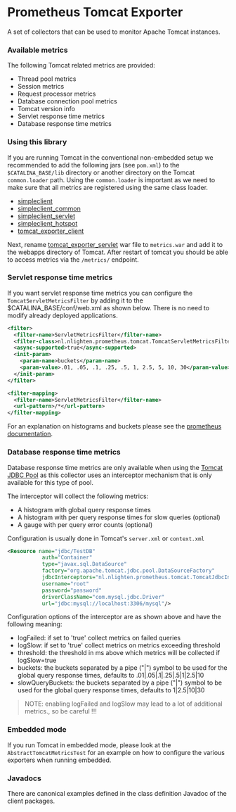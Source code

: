 # Prometheus Tomcat Exporter
A set of collectors that can be used to monitor Apache Tomcat instances.


### Available metrics
The following Tomcat related metrics are provided:

* Thread pool metrics
* Session metrics
* Request processor metrics
* Database connection pool metrics
* Tomcat version info
* Servlet response time metrics 
* Database response time metrics

### Using this library
If you are running Tomcat in the conventional non-embedded setup we recommended to add the following jars (see `pom.xml`) to the `$CATALINA_BASE/lib` directory or another directory on the Tomcat `common.loader` path.
Using the `common.loader` is important as we need to make sure that all metrics are registered using the same class loader.

* [simpleclient](https://search.maven.org/#search%7Cga%7C1%7Ca%3A%22simpleclient%22)
* [simpleclient_common](https://search.maven.org/#search%7Cga%7C1%7Ca%3A%22simpleclient_common%22)
* [simpleclient_servlet](https://search.maven.org/#search%7Cga%7C1%7Ca%3A%22simpleclient_servlet%22)
* [simpleclient_hotspot](https://search.maven.org/#search%7Cga%7C1%7Ca%3A%22simpleclient_hotspot%22)
* [tomcat_exporter_client](https://search.maven.org/#search%7Cga%7C1%7Ca%3A%22tomcat_exporter_client%22)

Next, rename [tomcat_exporter_servlet](https://search.maven.org/#search%7Cga%7C1%7Ca%3A%22tomcat_exporter_servlet%22) war file to `metrics.war` and add it to the webapps directory of Tomcat. After restart of tomcat you should be able to access metrics via the `/metrics/` endpoint.   

### Servlet response time metrics
If you want servlet response time metrics you can configure the `TomcatServletMetricsFilter` by adding it to the $CATALINA_BASE/conf/web.xml as shown below. There is no need to modify already deployed applications.

```xml
<filter>
  <filter-name>ServletMetricsFilter</filter-name>
  <filter-class>nl.nlighten.prometheus.tomcat.TomcatServletMetricsFilter</filter-class>
  <async-supported>true</async-supported>
  <init-param>
    <param-name>buckets</param-name>
    <param-value>.01, .05, .1, .25, .5, 1, 2.5, 5, 10, 30</param-value>
  </init-param>
</filter>

<filter-mapping>
  <filter-name>ServletMetricsFilter</filter-name>
  <url-pattern>/*</url-pattern>
</filter-mapping>
```
For an explanation on histograms and buckets please see the [prometheus documentation](https://prometheus.io/docs/concepts/metric_types/#histogram).

### Database response time metrics
Database response time metrics are only available when using the [Tomcat JDBC Pool](http://tomcat.apache.org/tomcat-8.5-doc/jdbc-pool.html) as this collector uses an interceptor mechanism that is only available for this type of pool.

The interceptor will collect the following metrics:

* A histogram with global query response times
* A histogram with per query response times for slow queries (optional)
* A gauge with per query error counts (optional) 

Configuration is usually done in Tomcat's `server.xml` or `context.xml`

```xml
<Resource name="jdbc/TestDB"
           auth="Container"
           type="javax.sql.DataSource"
           factory="org.apache.tomcat.jdbc.pool.DataSourceFactory"
           jdbcInterceptors="nl.nlighten.prometheus.tomcat.TomcatJdbcInterceptor(logFailed=true,logSlow=true,threshold=1000,buckets=.01|.05|.1|1|10,slowQueryBuckets=1|10|30)"
           username="root"
           password="password"
           driverClassName="com.mysql.jdbc.Driver"
           url="jdbc:mysql://localhost:3306/mysql"/>
```

Configuration options of the interceptor are as shown above and have the following meaning:
- logFailed: if set to 'true' collect metrics on failed queries
- logSlow: if set to 'true' collect metrics on metrics exceeding threshold
- threshold: the threshold in ms above which metrics will be collected if logSlow=true
- buckets: the buckets separated by a pipe ("|") symbol to be used for the global query response times, defaults to .01|.05|.1|.25|.5|1|2.5|10
- slowQueryBuckets: the buckets separated by a pipe ("|") symbol to be used for the global query response times, defaults to 1|2.5|10|30

> NOTE: enabling logFailed and logSlow may lead to a lot of additional metrics., so be careful !!!  
 

### Embedded mode
If you run Tomcat in embedded mode, please look at the `AbstractTomcatMetricsTest` for an example on how to configure the various exporters when running embedded.

### Javadocs
There are canonical examples defined in the class definition Javadoc of the client packages.


